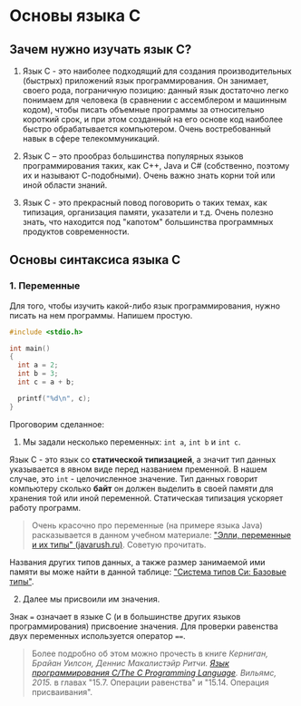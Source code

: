 # Основы языка C

## Зачем нужно изучать язык C?

1. Язык С - это наиболее подходящий для создания производительных (быстрых) приложений язык программирования. Он занимает, своего рода, пограничную позицию: данный язык достаточно легко понимаем для человека (в сравнении с ассемблером и машинным кодом), чтобы писать объемные программы за относительно короткий срок, и при этом созданный на его основе код наиболее быстро обрабатывается компьютером. Очень востребованный навык в сфере телекоммуникаций.

2. Язык С – это прообраз большинства популярных языков программирования таких, как C++, Java и C# (собственно, поэтому их и называют С-подобными). Очень важно знать корни той или иной области знаний.

3. Язык С - это прекрасный повод поговорить о таких темах, как типизация, организация памяти, указатели и т.д. Очень полезно знать, что находится под "капотом" большинства программных продуктов современности.


## Основы синтаксиса языка С
### 1. Переменные

Для того, чтобы изучить какой-либо язык программирования, нужно писать на нем программы. Напишем простую.

```c
#include <stdio.h>

int main()
{
  int a = 2;
  int b = 3;
  int c = a + b;

  printf("%d\n", c);
}
```

Проговорим сделанное:
1) Мы задали несколько переменных: `int a`, `int b` и `int c`.

Язык C - это язык со **статической типизацией**, а значит тип данных указывается в явном виде перед названием пременной. В нашем случае, это `int` - целочисленное значение. Тип данных говорит компьютеру сколько **байт** он должен выделить в своей памяти для хранения той или иной переменной. Статическая типизация ускоряет работу программ.

> Очень красочно про переменные (на примере языка Java) расказывается в данном учебном материале: ["Элли, переменные и их типы" (javarush.ru)](https://javarush.ru/quests/lectures/questsyntax.level00.lecture04). Советую прочитать.

Названия других типов данных, а также размер занимаемой ими памяти вы може найти в данной таблице: ["Система типов Си: Базовые типы"](https://ru.wikipedia.org/wiki/%D0%A1%D0%B8%D1%81%D1%82%D0%B5%D0%BC%D0%B0_%D1%82%D0%B8%D0%BF%D0%BE%D0%B2_%D0%A1%D0%B8#%D0%91%D0%B0%D0%B7%D0%BE%D0%B2%D1%8B%D0%B5_%D1%82%D0%B8%D0%BF%D1%8B).

2. Далее мы присвоили им значения.

Знак `=` означает в языке С (и в большинстве других языков программирования) присвоение значения. Для проверки равенства двух переменных используется оператор `==`.

> Более подробно об этом можно прочесть в книге *Керниган, Брайан Уилсон, Деннис Макалистэйр Ритчи. [Язык программирования С/The C Programming Language](https://nsu.ru/xmlui/bitstream/handle/nsu/9058/kr.pdf?sequence=1&isAllowed=y). Вильямс, 2015.* в главах "15.7. Операции равенства" и "15.14. Операция присваивания".
